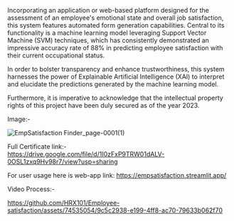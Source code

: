 Incorporating an application or web-based platform designed for the assessment of an employee's emotional state and overall job satisfaction, this system features automated form generation capabilities. Central to its functionality is a machine learning model leveraging Support Vector Machine (SVM) techniques, which has consistently demonstrated an impressive accuracy rate of 88% in predicting employee satisfaction with their current occupational status.

In order to bolster transparency and enhance trustworthiness, this system harnesses the power of Explainable Artificial Intelligence (XAI) to interpret and elucidate the predictions generated by the machine learning model.

Furthermore, it is imperative to acknowledge that the intellectual property rights of this project have been duly secured as of the year 2023.

Image:- 

![EmpSatisfaction Finder_page-0001(1)](https://github.com/HRX101/Employee-satisfaction/assets/74535054/4d889b74-635c-4693-9a29-a7500323fed7)


Full Certificate link:-  
https://drive.google.com/file/d/1I0zFxP9TRW01dALV-0OSL1zxq9Hv98r7/view?usp=sharing


For user usage here is web-app link: https://empsatisfaction.streamlit.app/

Video Process:- 





https://github.com/HRX101/Employee-satisfaction/assets/74535054/9c5c2938-e199-4ff8-ac70-79633b062f70

